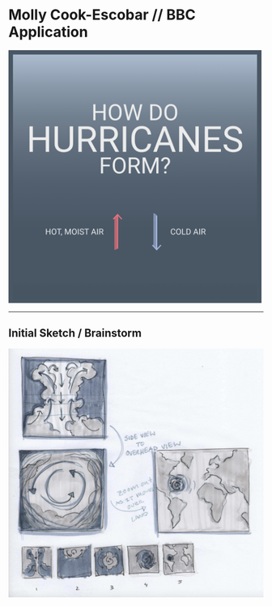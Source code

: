 # Molly Cook-Escobar // BBC Application

<!-- <img style="width:300px" src="hurricane.gif" alt="description of gif" /> 
 -->
<img style="width:500px; margin: 0 auto" src="hurricane_final.gif" alt="hurricane gif" /> 

<hr>

<h2>Initial Sketch / Brainstorm</h2>

<img style="width:800px; margin: 0 auto" src="hurricane_sketch.png" alt="hurricane sketch" /> 
